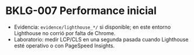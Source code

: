 # BKLG-007 Performance inicial

- Evidencia: `evidence/lighthouse_*/` si disponible; en este entorno Lighthouse no corrió por falta de Chrome.
- Laboratorio: medir LCP/CLS en una segunda pasada cuando Lighthouse esté operativo o con PageSpeed Insights.
